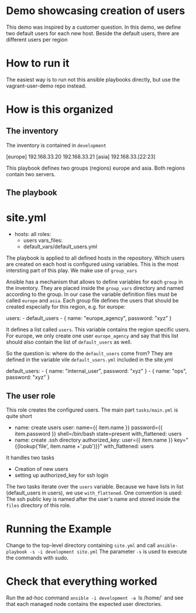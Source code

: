 
# Demo showcasing creation of users

This demo was inspired by a customer question.
In this demo, we define two default users for each new host. 
Beside the default users, there are different users per region

# How to run it
The easiest way is to run not this ansible playbooks directly, but use the
vagrant-user-demo repo instead.

# How is this organized

## The inventory
The inventory is contained in `development`

  [europe]
  192.168.33.20
  192.168.33.21
  [asia]
  192.168.33.[22:23]

This playbook defines two groups (regions) europe and asia. Both regions contain two servers.

## The playbook
 
  # site.yml
  - hosts: all
    roles:
      - users
    vars_files:
      - default_vars/default_users.yml

The playbook is applied to all defined hosts in the repository. Which users are created on each host is configured using variables.
This is the most intersting part of this play.
We make use of `group_vars`

Ansible has a mechanism that allows to define variables for each `group` in the inventory. They are placed inside the `group_vars` directory
and named according to the group. In our case the variable definition files must be called `europe` and `asia`.
Each group file defines the users that should be created especially for this region, e.g. for europe:

  users:
    - default_users
    - { name: "europe_agency", password: "xyz" }

It defines a list called `users`. This variable contains the region specific users. For europe, we only create one user `europe_agency` and say that this list should also
contain the list of `default_users` as well.

So the question is: where do the `default_users` come from? 
They are defined in the variable vile `default_users.yml` included in the site.yml

  default_users:
    - { name: "internal_user", password: "xyz" }
    - { name: "ops", password: "xyz" }

## The user role
This role creates the configured users. The main part `tasks/main.yml` is quite short

  - name: create users
    user: name={{ item.name }} password={{ item.password }} shell=/bin/bash state=present
    with_flattened: users
  - name: create .ssh directory
    authorized_key: user={{ item.name }} key="{{lookup('file', item.name +'.pub')}}"
    with_flattened: users

It handles two tasks

* Creation of new users
* setting up authorized_key for ssh login

The two tasks iterate over the `users` variable. Because we have lists in list (default_users in users), we use `with_flattened`.
One convention is used: The ssh public key is named after the user's name and stored inside the `files` directory of this role.

# Running the Example
Change to the top-level directory containing `site.yml` and call `ansible-playbook -s -i development site.yml`
The parameter `-s` is used to execute the commands with sudo.

# Check that everything worked
Run the ad-hoc command `ansible -i development -a `ls /home/` and see that each managed node contains the expected user directories.




